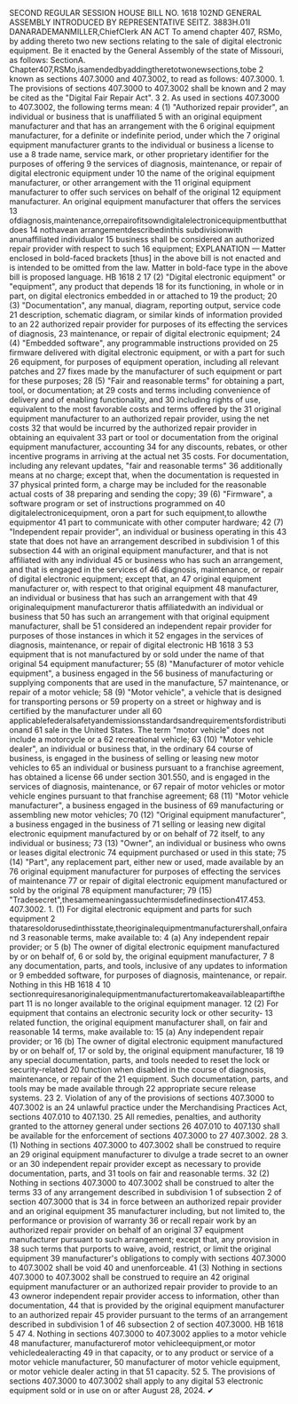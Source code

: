 SECOND REGULAR SESSION
HOUSE BILL NO. 1618
102ND GENERAL ASSEMBLY
INTRODUCED BY REPRESENTATIVE SEITZ.
3883H.01I DANARADEMANMILLER,ChiefClerk
AN ACT
To amend chapter 407, RSMo, by adding thereto two new sections relating to the sale of
digital electronic equipment.
Be it enacted by the General Assembly of the state of Missouri, as follows:
SectionA. Chapter407,RSMo,isamendedbyaddingtheretotwonewsections,tobe
2 known as sections 407.3000 and 407.3002, to read as follows:
407.3000. 1. The provisions of sections 407.3000 to 407.3002 shall be known and
2 may be cited as the "Digital Fair Repair Act".
3 2. As used in sections 407.3000 to 407.3002, the following terms mean:
4 (1) "Authorized repair provider", an individual or business that is unaffiliated
5 with an original equipment manufacturer and that has an arrangement with the
6 original equipment manufacturer, for a definite or indefinite period, under which the
7 original equipment manufacturer grants to the individual or business a license to use a
8 trade name, service mark, or other proprietary identifier for the purposes of offering
9 the services of diagnosis, maintenance, or repair of digital electronic equipment under
10 the name of the original equipment manufacturer, or other arrangement with the
11 original equipment manufacturer to offer such services on behalf of the original
12 equipment manufacturer. An original equipment manufacturer that offers the services
13 ofdiagnosis,maintenance,orrepairofitsowndigitalelectronicequipmentbutthatdoes
14 nothavean arrangementdescribedinthis subdivisionwith anunaffiliated individualor
15 business shall be considered an authorized repair provider with respect to such
16 equipment;
EXPLANATION — Matter enclosed in bold-faced brackets [thus] in the above bill is not enacted and is
intended to be omitted from the law. Matter in bold-face type in the above bill is proposed language.
HB 1618 2
17 (2) "Digital electronic equipment" or "equipment", any product that depends
18 for its functioning, in whole or in part, on digital electronics embedded in or attached to
19 the product;
20 (3) "Documentation", any manual, diagram, reporting output, service code
21 description, schematic diagram, or similar kinds of information provided to an
22 authorized repair provider for purposes of its effecting the services of diagnosis,
23 maintenance, or repair of digital electronic equipment;
24 (4) "Embedded software", any programmable instructions provided on
25 firmware delivered with digital electronic equipment, or with a part for such
26 equipment, for purposes of equipment operation, including all relevant patches and
27 fixes made by the manufacturer of such equipment or part for these purposes;
28 (5) "Fair and reasonable terms" for obtaining a part, tool, or documentation; at
29 costs and terms including convenience of delivery and of enabling functionality, and
30 including rights of use, equivalent to the most favorable costs and terms offered by the
31 original equipment manufacturer to an authorized repair provider, using the net costs
32 that would be incurred by the authorized repair provider in obtaining an equivalent
33 part or tool or documentation from the original equipment manufacturer, accounting
34 for any discounts, rebates, or other incentive programs in arriving at the actual net
35 costs. For documentation, including any relevant updates, "fair and reasonable terms"
36 additionally means at no charge; except that, when the documentation is requested in
37 physical printed form, a charge may be included for the reasonable actual costs of
38 preparing and sending the copy;
39 (6) "Firmware", a software program or set of instructions programmed on
40 digitalelectronicequipment, oron a part for such equipment,to allowthe equipmentor
41 part to communicate with other computer hardware;
42 (7) "Independent repair provider", an individual or business operating in this
43 state that does not have an arrangement described in subdivision 1 of this subsection
44 with an original equipment manufacturer, and that is not affiliated with any individual
45 or business who has such an arrangement, and that is engaged in the services of
46 diagnosis, maintenance, or repair of digital electronic equipment; except that, an
47 original equipment manufacturer or, with respect to that original equipment
48 manufacturer, an individual or business that has such an arrangement with that
49 originalequipment manufactureror thatis affiliatedwith an individual or business that
50 has such an arrangement with that original equipment manufacturer, shall be
51 considered an independent repair provider for purposes of those instances in which it
52 engages in the services of diagnosis, maintenance, or repair of digital electronic
HB 1618 3
53 equipment that is not manufactured by or sold under the name of that original
54 equipment manufacturer;
55 (8) "Manufacturer of motor vehicle equipment", a business engaged in the
56 business of manufacturing or supplying components that are used in the manufacture,
57 maintenance, or repair of a motor vehicle;
58 (9) "Motor vehicle", a vehicle that is designed for transporting persons or
59 property on a street or highway and is certified by the manufacturer under all
60 applicablefederalsafetyandemissionsstandardsandrequirementsfordistributionand
61 sale in the United States. The term "motor vehicle" does not include a motorcycle or a
62 recreational vehicle;
63 (10) "Motor vehicle dealer", an individual or business that, in the ordinary
64 course of business, is engaged in the business of selling or leasing new motor vehicles to
65 an individual or business pursuant to a franchise agreement, has obtained a license
66 under section 301.550, and is engaged in the services of diagnosis, maintenance, or
67 repair of motor vehicles or motor vehicle engines pursuant to that franchise agreement;
68 (11) "Motor vehicle manufacturer", a business engaged in the business of
69 manufacturing or assembling new motor vehicles;
70 (12) "Original equipment manufacturer", a business engaged in the business of
71 selling or leasing new digital electronic equipment manufactured by or on behalf of
72 itself, to any individual or business;
73 (13) "Owner", an individual or business who owns or leases digital electronic
74 equipment purchased or used in this state;
75 (14) "Part", any replacement part, either new or used, made available by an
76 original equipment manufacturer for purposes of effecting the services of maintenance
77 or repair of digital electronic equipment manufactured or sold by the original
78 equipment manufacturer;
79 (15) "Tradesecret",thesamemeaningassuchtermisdefinedinsection417.453.
407.3002. 1. (1) For digital electronic equipment and parts for such equipment
2 thataresoldorusedinthisstate,theoriginalequipmentmanufacturershall,onfairand
3 reasonable terms, make available to:
4 (a) Any independent repair provider; or
5 (b) The owner of digital electronic equipment manufactured by or on behalf of,
6 or sold by, the original equipment manufacturer,
7
8 any documentation, parts, and tools, inclusive of any updates to information or
9 embedded software, for purposes of diagnosis, maintenance, or repair. Nothing in this
HB 1618 4
10 sectionrequiresanoriginalequipmentmanufacturertomakeavailableapartifthepart
11 is no longer available to the original equipment manager.
12 (2) For equipment that contains an electronic security lock or other security-
13 related function, the original equipment manufacturer shall, on fair and reasonable
14 terms, make available to:
15 (a) Any independent repair provider; or
16 (b) The owner of digital electronic equipment manufactured by or on behalf of,
17 or sold by, the original equipment manufacturer,
18
19 any special documentation, parts, and tools needed to reset the lock or security-related
20 function when disabled in the course of diagnosis, maintenance, or repair of the
21 equipment. Such documentation, parts, and tools may be made available through
22 appropriate secure release systems.
23 2. Violation of any of the provisions of sections 407.3000 to 407.3002 is an
24 unlawful practice under the Merchandising Practices Act, sections 407.010 to 407.130.
25 All remedies, penalties, and authority granted to the attorney general under sections
26 407.010 to 407.130 shall be available for the enforcement of sections 407.3000 to
27 407.3002.
28 3. (1) Nothing in sections 407.3000 to 407.3002 shall be construed to require an
29 original equipment manufacturer to divulge a trade secret to an owner or an
30 independent repair provider except as necessary to provide documentation, parts, and
31 tools on fair and reasonable terms.
32 (2) Nothing in sections 407.3000 to 407.3002 shall be construed to alter the terms
33 of any arrangement described in subdivision 1 of subsection 2 of section 407.3000 that is
34 in force between an authorized repair provider and an original equipment
35 manufacturer including, but not limited to, the performance or provision of warranty
36 or recall repair work by an authorized repair provider on behalf of an original
37 equipment manufacturer pursuant to such arrangement; except that, any provision in
38 such terms that purports to waive, avoid, restrict, or limit the original equipment
39 manufacturer's obligations to comply with sections 407.3000 to 407.3002 shall be void
40 and unenforceable.
41 (3) Nothing in sections 407.3000 to 407.3002 shall be construed to require an
42 original equipment manufacturer or an authorized repair provider to provide to an
43 owneror independent repair provider access to information, other than documentation,
44 that is provided by the original equipment manufacturer to an authorized repair
45 provider pursuant to the terms of an arrangement described in subdivision 1 of
46 subsection 2 of section 407.3000.
HB 1618 5
47 4. Nothing in sections 407.3000 to 407.3002 applies to a motor vehicle
48 manufacturer, manufacturerof motor vehicleequipment,or motor vehicledealeracting
49 in that capacity, or to any product or service of a motor vehicle manufacturer,
50 manufacturer of motor vehicle equipment, or motor vehicle dealer acting in that
51 capacity.
52 5. The provisions of sections 407.3000 to 407.3002 shall apply to any digital
53 electronic equipment sold or in use on or after August 28, 2024.
✔